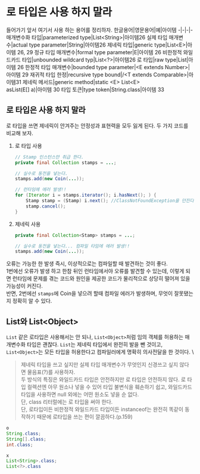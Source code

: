 # 로 타입은 사용 하지 말라
들어가기 앞서 여기서 사용 하는 용어를 정리하자.
한글용어|영문용어|예|아이템
-|-|-|-
매개변수화 타입|parameterized type|List\<String>|아이템26
실제 타입 매개변수|actual type parameter|String|아이템26
제네릭 타입|generic type|List\<E>|아이템 26, 29
정규 타입 매개변수|formal type parameter|E|아이템 26
비한정적 와일드카드 타입|unbounded wildcard typ|List<?>|아이템26
로 타입|raw type|List|아이템 26
한정적 타입 매개변수|bounded type parameter|\<E extends Number>|아이템 29
재귀적 타입 한정|recursive type bound|/<T extends Comparable<T>>|아이템31
제네릭 메서드|generic method|static \<E> List\<E><br>asList(E[] a)|아이템 30
타입 토큰|type token|String.class|아이템 33

## 로 타입은 사용 하지 말라
로 타입을 쓰면 제네릭이 안겨주는 안정성과 표현력을 모두 잃게 된다. 두 가지 코드를 비교해 보자.

1. 로 타입 사용
    ```java
    // Stamp 인스턴스만 취급 한다.
    private final Collection stamps = ...;

    // 실수로 동전을 넣는다.
    stamps.add(new Coin(...));

    // 런타임에 에러 발생!!
    for (Iterator i = stamps.iterator(); i.hasNext(); ) {
        Stamp stamp = (Stamp) i.next(); //ClassNotFoundException을 던진다)
        stamp.cancel();
    }
    ```

2. 제네릭 사용
    ```java
    private final Collection<Stamp> stamps = ...;

    // 실수로 동전을 넣는다... 컴파일 타임에 에러 발생!!
    stamps.add(new Coin(...));
    ```

오류는 가능한 한 발생 즉시, 이상적으로는 컴파일할 때 발견하는 것이 좋다.\
1번에선 오류가 발생 하고 한참 뒤인 런타임에서야 오류를 발견할 수 있는데, 이렇게 되면 런타임에 문제를 겪는 코드와 원인을 제공한 코드가 물리적으로 상당히 떨어져 있을 가능성이 커진다.\
반면, 2번에선 `stamps`에 Coin을 넣으려 할때 컴파일 에러가 발생하며, 무엇이 잘못됐는 지 정확히 알 수 있다.

## List와 List\<Object>
`List` 같은 로타입은 사용해서는 안 되나, `List<Object>`처럼 임의 객체를 허용하는 매개변수화 타입은 괜찮다. `List`는 제네릭 타입에서 완전히 발을 뺀 것이고, `List<Object>`는 모든 타입을 허용한다고 컴파일러에게 명확히 의사전달을 한 것이다. \
> 제네릭 타입을 쓰고 싶지만 실제 타입 매개변수가 무엇인지 신경쓰고 싶지 않다면 물음표(?)를 사용하자.\
> 두 방식의 특징은 와일드카드 타입은 안전하지만 로 타입은 안전하지 않다. 로 타입 컬렉션엔 아무 원소나 넣을 수 있어 타입 불변식을 훼손하기 쉽고, 와일드카드 타입을 사용하면 null 외에는 어떤 원소도 넣을 순 없다.\
> 단, class 리터럴에는 로 타입을 써야 한다.\
> 단, 로타입이든 비한정적 와일드카드 타입이든 instanceof는 완전히 똑같이 동작하기 때문에 로타입을 쓰는 편이 깔끔하다.(p.159)





```java
o
String.class;
String[].class;
int.class;

x
List<String>.class;
List<?>.class
```


